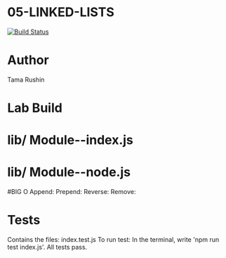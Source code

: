 # 05-LINKED-LISTS
[![Build Status](https://travis-ci.com/tamarushin/04-data-modeling-and-binary.svg?branch=master)](https://travis-ci.com/tamarushin/04-data-modeling-and-binary)

# Author
Tama Rushin

# Lab Build

# lib/ Module--index.js
# lib/ Module--node.js

#BIG O
Append:
Prepend:
Reverse:
Remove:


# Tests

Contains the files: index.test.js
To run test: In the terminal, write 'npm run test index.js'. All tests pass.
